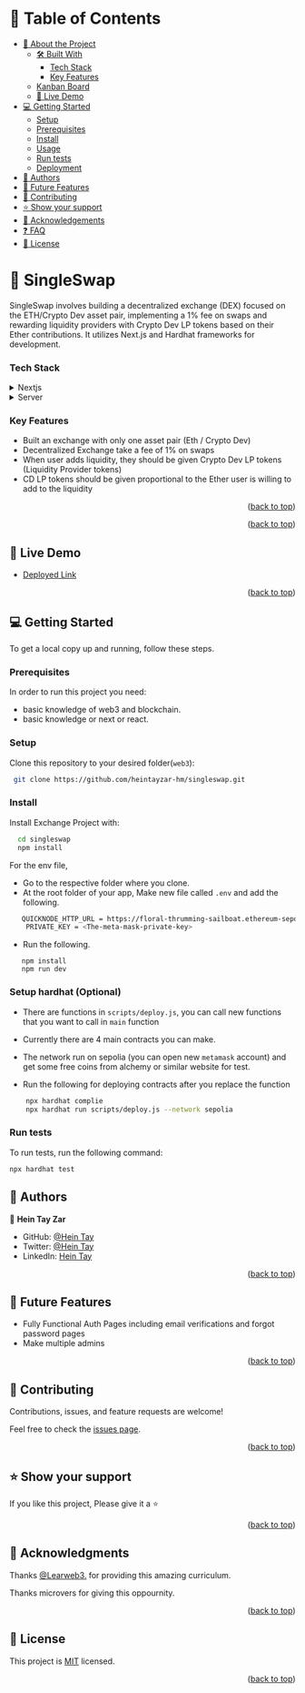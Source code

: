 
<a name="readme-top"></a>

<!-- TABLE OF CONTENTS -->

# 📗 Table of Contents

- [📖 About the Project](#about-project)
  - [🛠 Built With](#built-with)
    - [Tech Stack](#tech-stack)
    - [Key Features](#key-features)
  - [Kanban Board](#kanban-board)
  - [🚀 Live Demo](#live-demo)
- [💻 Getting Started](#getting-started)
  - [Setup](#setup)
  - [Prerequisites](#prerequisites)
  - [Install](#install)
  - [Usage](#usage)
  - [Run tests](#run-tests)
  - [Deployment](#triangular_flag_on_post-deployment)
- [👥 Authors](#authors)
- [🔭 Future Features](#future-features)
- [🤝 Contributing](#contributing)
- [⭐️ Show your support](#support)
- [🙏 Acknowledgements](#acknowledgements)
- [❓ FAQ](#faq)
- [📝 License](#license)

<!-- PROJECT DESCRIPTION -->

# 📖 SingleSwap <a name="about-project"></a>

SingleSwap involves building a decentralized exchange (DEX) focused on the ETH/Crypto Dev asset pair, implementing a 1% fee on swaps and rewarding liquidity providers with Crypto Dev LP tokens based on their Ether contributions. It utilizes Next.js and Hardhat frameworks for development.

### Tech Stack <a name="tech-stack"></a>


<details>
  <summary>Nextjs</summary>
  <ul>
    <li><a href="https://next.com/">React</a></li>
  </ul>
</details>

<details>
  <summary>Server</summary>
  <ul>
    <li><a href="https://hardhat.com/">hardhat</a></li>
  </ul>
</details>

### Key Features <a name="key-features"></a>

- Built an exchange with only one asset pair (Eth / Crypto Dev)
- Decentralized Exchange take a fee of 1% on swaps
- When user adds liquidity, they should be given Crypto Dev LP tokens (Liquidity Provider tokens)
- CD LP tokens should be given proportional to the Ether user is willing to add to the liquidity

<p align="right">(<a href="#readme-top">back to top</a>)</p>

<!-- Kanban Board -->

<p align="right">(<a href="#readme-top">back to top</a>)</p>

<!-- LIVE DEMO -->

## 🚀 Live Demo <a name="live-demo"></a>

- [Deployed Link](https://exchange-ykcl-2c8arisqh-heintayzar-hm.vercel.app/)
<p align="right">(<a href="#readme-top">back to top</a>)</p>

<!-- GETTING STARTED -->

## 💻 Getting Started <a name="getting-started"></a>

To get a local copy up and running, follow these steps.

### Prerequisites

In order to run this project you need:

- basic knowledge of web3 and blockchain.
- basic knowledge or next or react.

### Setup

Clone this repository to your desired folder(`web3`):

```sh
 git clone https://github.com/heintayzar-hm/singleswap.git
```


### Install

Install Exchange Project with:

```sh
  cd singleswap
  npm install
```
For the env file,

- Go to the respective folder where you clone.
- At the root folder of your app, Make new file called `.env` and add the following.

```sh
   QUICKNODE_HTTP_URL = https://floral-thrumming-sailboat.ethereum-sepolia.discover.quiknode.pro/cb8537a2a780891ac7ea2b8154945d3cf3b1feff/
    PRIVATE_KEY = <The-meta-mask-private-key>
```

- Run the following.

```
   npm install
   npm run dev
```

### Setup hardhat (Optional)

- There are functions in `scripts/deploy.js`, you can call new functions that you want to call in `main` function
- Currently there are 4 main contracts you can make.
- The network run on sepolia (you can open new `metamask` account) and get some free coins from alchemy or similar website for test.

- Run the following for deploying contracts after you replace the function

```sh
    npx hardhat complie
    npx hardhat run scripts/deploy.js --network sepolia
```

### Run tests

To run tests, run the following command:

```
npx hardhat test
```

## 👥 Authors <a name="authors"></a>

👤 **Hein Tay Zar**

- GitHub: [@Hein Tay](https://github.com/heintayzar-hm)
- Twitter: [@Hein Tay](https://twitter.com/heintayzarhm)
- LinkedIn: [Hein Tay](https://www.linkedin.com/in/hein-tay-zar)


<p align="right">(<a href="#readme-top">back to top</a>)</p>

<!-- FUTURE FEATURES -->

 ## 🔭 Future Features <a name="future-features"></a>

- Fully Functional Auth Pages including email verifications and forgot password pages
- Make multiple admins

<p align="right">(<a href="#readme-top">back to top</a>)</p>

<!-- CONTRIBUTING -->

## 🤝 Contributing <a name="contributing"></a>

Contributions, issues, and feature requests are welcome!

Feel free to check the [issues page](../../issues/).

<p align="right">(<a href="#readme-top">back to top</a>)</p>

<!-- SUPPORT -->

 ## ⭐️ Show your support <a name="support"></a>

If you like this project, Please give it a ⭐️

<p align="right">(<a href="#readme-top">back to top</a>)</p>

<!-- ACKNOWLEDGEMENTS -->

 ## 🙏 Acknowledgments <a name="acknowledgements"></a>

Thanks [@Learweb3.](https://learnweb3.io/) for providing this amazing curriculum.

Thanks microvers for giving this oppournity.

<p align="right">(<a href="#readme-top">back to top</a>)</p>

## 📝 License <a name="license"></a>

This project is [MIT](./LICENSE) licensed.

<p align="right">(<a href="#readme-top">back to top</a>)</p>
